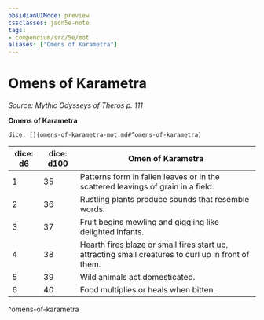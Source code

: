 ```yaml
---
obsidianUIMode: preview
cssclasses: json5e-note
tags:
- compendium/src/5e/mot
aliases: ["Omens of Karametra"]
---
```

# Omens of Karametra
*Source: Mythic Odysseys of Theros p. 111* 

**Omens of Karametra**

`dice: [](omens-of-karametra-mot.md#^omens-of-karametra)`

| dice: d6 | dice: d100 | Omen of Karametra |
|----------|------------|-------------------|
| 1 | 35 | Patterns form in fallen leaves or in the scattered leavings of grain in a field. |
| 2 | 36 | Rustling plants produce sounds that resemble words. |
| 3 | 37 | Fruit begins mewling and giggling like delighted infants. |
| 4 | 38 | Hearth fires blaze or small fires start up, attracting small creatures to curl up in front of them. |
| 5 | 39 | Wild animals act domesticated. |
| 6 | 40 | Food multiplies or heals when bitten. |
^omens-of-karametra